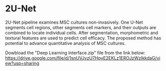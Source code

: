 # 2U-Net
2U-Net pipeline examines MSC cultures non-invasively. One U-Net segments cell regions, other segments cell markers, and their outputs are combined to locate individual cells. After segmentation, morphometric and textural features are used to predict cell efficacy. The proposed method has potential to advance quantitative analysis of MSC cultures.

Dowbload the "Deep Learning Interface.zip" file from the link below:
https://drive.google.com/file/d/1snUVJvzU7HpyE2EKLz1EROJzWzIkkdaG/view?usp=sharing
